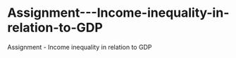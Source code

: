 # Assignment---Income-inequality-in-relation-to-GDP
Assignment - Income inequality in relation to GDP
